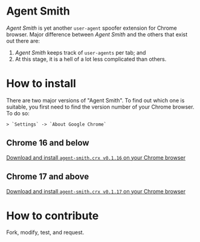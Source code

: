 
# Agent Smith

*Agent Smith* is yet another `user-agent` spoofer extension for Chrome browser. Major difference between *Agent Smith* and the others that exist out there are:

1. *Agent Smith* keeps track of `user-agents` per tab; and
2. At this stage, it is a hell of a lot less complicated than others.

# How to install

There are two major versions of "Agent Smith". To find out which one is suitable, you first need to find the version number of your Chrome browser. To do so:

	> `Settings` -> `About Google Chrome`

## Chrome 16 and below

[Download and install `agent-smith.crx v0.1.16` on your Chrome browser](https://github.com/hongymagic/agent-smith/raw/master/agent-smith.crx)

## Chrome 17 and above

[Download and install `agent-smith.crx v0.1.17` on your Chrome browser](https://github.com/hongymagic/agent-smith/raw/master/agent-smith.crx)

# How to contribute

Fork, modify, test, and request.
